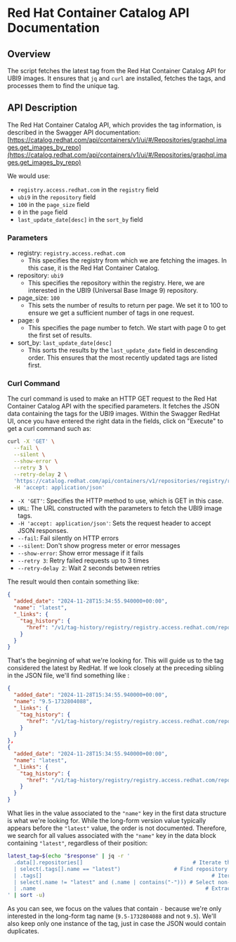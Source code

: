 # Red Hat Container Catalog API Documentation

## Overview

The script fetches the latest tag from the Red Hat Container Catalog API for UBI9 images. It ensures that `jq` and `curl` are installed, fetches the tags, and processes them to find the unique tag.

## API Description

The Red Hat Container Catalog API, which provides the tag information, is described in the Swagger API documentation:
[https://catalog.redhat.com/api/containers/v1/ui/#/Repositories/graphql.images.get_images_by_repo](https://catalog.redhat.com/api/containers/v1/ui/#/Repositories/graphql.images.get_images_by_repo)

We would use:
- `registry.access.redhat.com` in the `registry` field
- `ubi9` in the `repository` field
- `100` in the `page_size` field
- `0` in the `page` field
- `last_update_date[desc]` in the `sort_by` field

### Parameters
- registry: `registry.access.redhat.com`  
  - This specifies the registry from which we are fetching the images. In this case, it is the Red Hat Container Catalog.
- repository: `ubi9`  
  - This specifies the repository within the registry. Here, we are interested in the UBI9 (Universal Base Image 9) repository.
- page_size: `100`  
  - This sets the number of results to return per page. We set it to 100 to ensure we get a sufficient number of tags in one request.
- page: `0`  
  - This specifies the page number to fetch. We start with page 0 to get the first set of results.
- sort_by: `last_update_date[desc]`  
  - This sorts the results by the `last_update_date` field in descending order. This ensures that the most recently updated tags are listed first.

### Curl Command
The curl command is used to make an HTTP GET request to the Red Hat Container Catalog API with the specified parameters. It fetches the JSON data containing the tags for the UBI9 images.
Within the Swagger RedHat UI, once you have entered the right data in the fields, click on "Execute" to get a curl command such as:

```sh
curl -X 'GET' \
  --fail \
  --silent \
  --show-error \
  --retry 3 \
  --retry-delay 2 \
  'https://catalog.redhat.com/api/containers/v1/repositories/registry/registry.access.redhat.com/repository/ubi9/images?page_size=100&page=0&sort_by=last_update_date%5Bdesc%5D' \
  -H 'accept: application/json'
``` 
- `-X 'GET'`: Specifies the HTTP method to use, which is GET in this case.
- `URL`: The URL constructed with the parameters to fetch the UBI9 image tags.
- `-H 'accept: application/json'`: Sets the request header to accept JSON responses.
- `--fail`: Fail silently on HTTP errors
- `--silent`: Don't show progress meter or error messages
- `--show-error`: Show error message if it fails
- `--retry 3`: Retry failed requests up to 3 times
- `--retry-delay 2`: Wait 2 seconds between retries

The result would then contain something like:

```json
{
  "added_date": "2024-11-28T15:34:55.940000+00:00",
  "name": "latest",
  "_links": {
    "tag_history": {
      "href": "/v1/tag-history/registry/registry.access.redhat.com/repository/ubi9/tag/latest"
    }
  }
}
```

That's the beginning of what we're looking for. This will guide us to the tag considered the latest by RedHat. 
If we look closely at the preceding sibling in the JSON file, we'll find something like :

```json
{
  "added_date": "2024-11-28T15:34:55.940000+00:00",
  "name": "9.5-1732804088",
  "_links": {
    "tag_history": {
      "href": "/v1/tag-history/registry/registry.access.redhat.com/repository/ubi9/tag/9.5-1732804088"
    }
  }
},
{
  "added_date": "2024-11-28T15:34:55.940000+00:00",
  "name": "latest",
  "_links": {
    "tag_history": {
      "href": "/v1/tag-history/registry/registry.access.redhat.com/repository/ubi9/tag/latest"
    }
  }
}
```
What lies in the value associated to the `"name"` key in the first data structure is what we're looking for.
While the long-form version value typically appears before the `"latest"` value, the order is not documented.
Therefore, we search for all values associated with the `"name"` key in the data block containing `"latest"`,
regardless of their position:

```bash
latest_tag=$(echo "$response" | jq -r '
  .data[].repositories[]                                   # Iterate through repositories
  | select(.tags[].name == "latest")                 # Find repository containing "latest" tag
  | .tags[]                                                      # Iterate through all tags
  | select(.name != "latest" and (.name | contains("-"))) # Select non-latest tags containing "-"
  | .name                                                      # Extract tag name
' | sort -u)
``` 

As you can see, we focus on the values that contain `-` because we're only interested in the long-form tag name (`9.5-1732804088` and not `9.5`). We'll also keep only one instance of the tag, just in case the JSON would contain duplicates.
